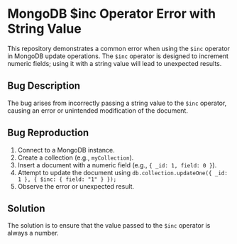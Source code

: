 # MongoDB $inc Operator Error with String Value

This repository demonstrates a common error when using the `$inc` operator in MongoDB update operations.  The `$inc` operator is designed to increment numeric fields; using it with a string value will lead to unexpected results.

## Bug Description

The bug arises from incorrectly passing a string value to the `$inc` operator, causing an error or unintended modification of the document.

## Bug Reproduction

1.  Connect to a MongoDB instance.
2.  Create a collection (e.g., `myCollection`).
3.  Insert a document with a numeric field (e.g., `{ _id: 1, field: 0 }`).
4.  Attempt to update the document using `db.collection.updateOne({ _id: 1 }, { $inc: { field: "1" } });`
5.  Observe the error or unexpected result.

## Solution

The solution is to ensure that the value passed to the `$inc` operator is always a number.